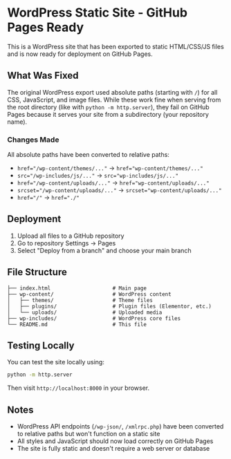# WordPress Static Site - GitHub Pages Ready

This is a WordPress site that has been exported to static HTML/CSS/JS files and is now ready for deployment on GitHub Pages.

## What Was Fixed

The original WordPress export used absolute paths (starting with `/`) for all CSS, JavaScript, and image files. While these work fine when serving from the root directory (like with `python -m http.server`), they fail on GitHub Pages because it serves your site from a subdirectory (your repository name).

### Changes Made

All absolute paths have been converted to relative paths:

- `href="/wp-content/themes/..."` → `href="wp-content/themes/..."`
- `src="/wp-includes/js/..."` → `src="wp-includes/js/..."`
- `href="/wp-content/uploads/..."` → `href="wp-content/uploads/..."`
- `srcset="/wp-content/uploads/..."` → `srcset="wp-content/uploads/..."`
- `href="/"` → `href="./"`

## Deployment

1. Upload all files to a GitHub repository
2. Go to repository Settings → Pages
3. Select "Deploy from a branch" and choose your main branch

## File Structure

```
├── index.html                    # Main page
├── wp-content/                   # WordPress content
│   ├── themes/                   # Theme files
│   ├── plugins/                  # Plugin files (Elementor, etc.)
│   └── uploads/                  # Uploaded media
├── wp-includes/                  # WordPress core files
└── README.md                     # This file
```

## Testing Locally

You can test the site locally using:

```bash
python -m http.server
```

Then visit `http://localhost:8000` in your browser.

## Notes

- WordPress API endpoints (`/wp-json/`, `/xmlrpc.php`) have been converted to relative paths but won't function on a static site
- All styles and JavaScript should now load correctly on GitHub Pages
- The site is fully static and doesn't require a web server or database 